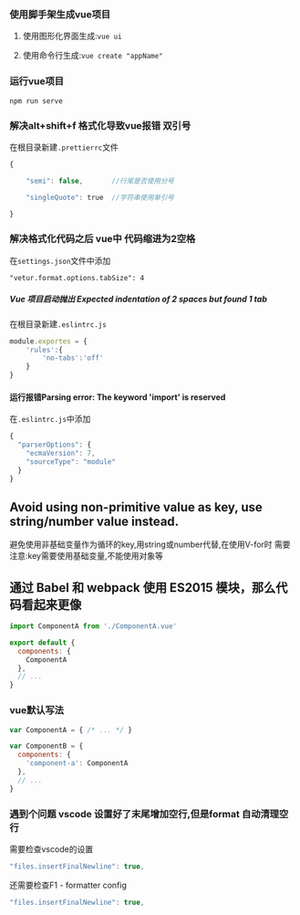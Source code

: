 ### 使用脚手架生成vue项目

1. 使用图形化界面生成:`vue ui`

2. 使用命令行生成:`vue create "appName"`

### 运行vue项目

`npm run serve`

### 解决alt+shift+f 格式化导致vue报错 双引号

在根目录新建`.prettierrc`文件

```javascript
{

    "semi": false,       //行尾是否使用分号

    "singleQuote": true  //字符串使用单引号

}
```

### 解决格式化代码之后 vue中 代码缩进为2空格

在`settings.json`文件中添加

`"vetur.format.options.tabSize": 4`

##### Vue 项目启动抛出 Expected indentation of 2 spaces but found 1 tab

在根目录新建`.eslintrc.js`

```javascript
module.exportes = {
    'rules':{
        'no-tabs':'off'
    }
}
```

#### 运行报错Parsing error: The keyword 'import' is reserved

在`.eslintrc.js`中添加

```javascript
{
  "parserOptions": {
    "ecmaVersion": 7,
    "sourceType": "module"
  }
}
```

## Avoid using non-primitive value as key, use string/number value instead.

避免使用非基础变量作为循环的key,用string或number代替,在使用V-for时 需要注意:key需要使用基础变量,不能使用对象等

## 通过 Babel 和 webpack 使用 ES2015 模块，那么代码看起来更像

```javascript
import ComponentA from './ComponentA.vue'

export default {
  components: {
    ComponentA
  },
  // ...
}
```

### vue默认写法

```javascript
var ComponentA = { /* ... */ }

var ComponentB = {
  components: {
    'component-a': ComponentA
  },
  // ...
}
```

### 遇到个问题 vscode 设置好了末尾增加空行,但是format 自动清理空行

需要检查vscode的设置

```javascript
"files.insertFinalNewline": true,
```

还需要检查F1 - formatter config

```javascript
"files.insertFinalNewline": true,
```


